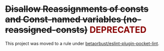 ~~Disallow Reassignments of consts and Const-named variables (no-reassigned-consts)~~ <span style="color:darkred">DEPRECATED</span>
====================================

This project was moved to a rule under [betaorbust/eslint-plugin-pocket-lint](https://github.com/betaorbust/eslint-plugin-pocket-fluff).